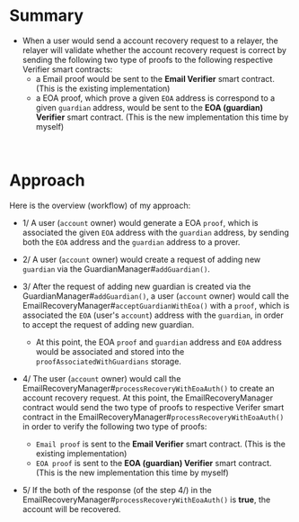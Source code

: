 # Summary

- When a user would send a account recovery request to a relayer, the relayer will validate whether the account recovery request is correct by sending the following two type of proofs to the following respective Verifier smart contracts:
  - a Email proof would be sent to the **Email Verifier** smart contract. (This is the existing implementation)
  - a EOA proof, which prove a given `EOA` address is correspond to a given `guardian` address, would be sent to the **EOA (guardian) Verifier** smart contract. (This is the new implementation this time by myself)

<br>

# Approach

Here is the overview (workflow) of my approach:

- 1/ A user (`account` owner) would generate a EOA `proof`, which is associated the given `EOA` address with the `guardian` address, by sending both the `EOA` address and the `guardian` address to a prover.

- 2/ A user (`account` owner) would create a request of adding new `guardian` via the GuardianManager#`addGuardian()`.

- 3/ After the request of adding new guardian is created via the GuardianManager#`addGuardian()`, a user (`account` owner) would call the EmailRecoveryManager#`acceptGuardianWithEoa()` with a `proof`, which is associated the `EOA` (user's `account`) address with the `guardian`, in order to accept the request of adding new guardian.
  - At this point, the EOA `proof` and `guardian` address and `EOA` address would be associated and stored into the `proofAssociatedWithGuardians` storage.

- 4/ The user (`account` owner) would call the EmailRecoveryManager#`processRecoveryWithEoaAuth()` to create an account recovery request. At this point, the EmailRecoveryManager contract would send the two type of proofs to respective Verifer smart contract in the EmailRecoveryManager#`processRecoveryWithEoaAuth()` in order to verify the following two type of proofs:
  - `Email proof` is sent to the **Email Verifier** smart contract. (This is the existing implementation)
  - `EOA proof` is sent to the **EOA (guardian) Verifier** smart contract.  (This is the new implementation this time by myself)

- 5/ If the both of the response (of the step 4/) in the EmailRecoveryManager#`processRecoveryWithEoaAuth()` is **true**, the account will be recovered.